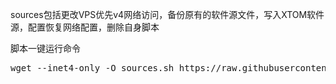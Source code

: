 sources包括更改VPS优先v4网络访问，备份原有的软件源文件，写入XTOM软件源，配置恢复网络配置，删除自身脚本


脚本一键运行命令 

<pre class="language-markup">wget --inet4-only -O sources.sh https://raw.githubusercontent.com/zouazhi/zouazhi/refs/heads/main/sources/sources.sh && bash sources.sh<code></code></pre>

